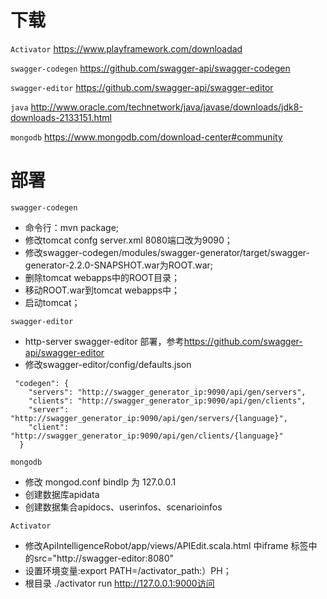 下载
=================================

`Activator` <https://www.playframework.com/downloadad>   

`swagger-codegen` <https://github.com/swagger-api/swagger-codegen>

`swagger-editor` <https://github.com/swagger-api/swagger-editor>  

`java` <http://www.oracle.com/technetwork/java/javase/downloads/jdk8-downloads-2133151.html>

`mongodb` <https://www.mongodb.com/download-center#community>

部署
===========

`swagger-codegen`  
 
* 命令行：mvn package;
* 修改tomcat confg server.xml 8080端口改为9090；
* 修改swagger-codegen/modules/swagger-generator/target/swagger-generator-2.2.0-SNAPSHOT.war为ROOT.war;
* 删除tomcat webapps中的ROOT目录；
* 移动ROOT.war到tomcat webapps中；
* 启动tomcat；

`swagger-editor`  

* http-server swagger-editor 部署，参考<https://github.com/swagger-api/swagger-editor>
* 修改swagger-editor/config/defaults.json

```
 "codegen": {
    "servers": "http://swagger_generator_ip:9090/api/gen/servers",
    "clients": "http://swagger_generator_ip:9090/api/gen/clients",
    "server": "http://swagger_generator_ip:9090/api/gen/servers/{language}",
    "client": "http://swagger_generator_ip:9090/api/gen/clients/{language}"
  }
```

`mongodb` 

* 修改 mongod.conf  bindIp 为 127.0.0.1 
* 创建数据库apidata 
* 创建数据集合apidocs、userinfos、scenarioinfos

`Activator`  

* 修改ApiIntelligenceRobot/app/views/APIEdit.scala.html 中iframe 标签中的src="http://swagger-editor:8080"
* 设置环境变量:export PATH=/activator_path:）PH；
* 根目录 ./activator run  http://127.0.0.1:9000访问